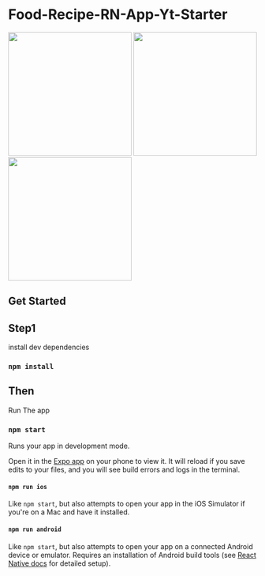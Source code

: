 # Food-Recipe-RN-App-Yt-Starter


<img src="https://user-images.githubusercontent.com/88485343/210998928-96d3aaf4-19c7-43e7-9fa6-9c86a412bc01.jpg" width="250"> <img src="https://user-images.githubusercontent.com/88485343/210999049-fae2c466-2ca6-4ac7-9897-7f3b972a4e54.jpg" width="250"> <img src="https://user-images.githubusercontent.com/88485343/210999179-2a9dbf78-56e3-43ab-bc20-1aea130e9254.jpg" width="250"> 


## Get Started

## Step1

install dev dependencies

### `npm install`

## Then

Run The app

### `npm start`

Runs your app in development mode.

Open it in the [Expo app](https://expo.io) on your phone to view it. It will reload if you save edits to your files, and you will see build errors and logs in the terminal.

#### `npm run ios`

Like `npm start`, but also attempts to open your app in the iOS Simulator if you're on a Mac and have it installed.

#### `npm run android`

Like `npm start`, but also attempts to open your app on a connected Android device or emulator. Requires an installation of Android build tools (see [React Native docs](https://facebook.github.io/react-native/docs/getting-started.html) for detailed setup).
